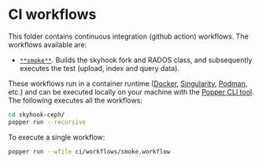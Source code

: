 # CI workflows

This folder contains continuous integration (github action) workflows. 
The workflows available are:

  * [`**smoke**`](workflows/smoke.workflow). Builds the skyhook fork 
    and RADOS class, and subsequently executes the test (upload, index 
    and query data).

These workflows run in a container runtime ([Docker][docker], 
[Singularity][singularity], [Podman][podman], etc.) and can be 
executed locally on your machine with the [Popper CLI tool][popper]. 
The following executes all the workflows:

```bash
cd skyhook-ceph/
popper run --recursive
```

To execute a single workflow:

```bash
popper run --wfile ci/workflows/smoke.workflow
```

[docker]: https://get.docker.com
[popper]: https://github.com/systemslab/popper
[singularity]: https://github.com/sylabs/singularity
[podman]: https://podman.io
